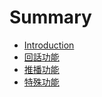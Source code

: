 # Summary

* [Introduction](README.md)
* [回話功能](chapter1.md)
* [推播功能](tui-bo-gong-neng.md)
* [特殊功能](te-shu-gong-neng.md)

